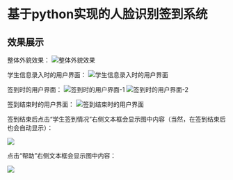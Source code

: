 # 基于python实现的人脸识别签到系统
## 效果展示
整体外貌效果：
![整体外貌效果](https://user-images.githubusercontent.com/57986069/155431634-363e0b90-4a51-4fb3-ae0f-a2adc7ed2e9a.png)

学生信息录入时的用户界面：
![学生信息录入时的用户界面](https://user-images.githubusercontent.com/57986069/155431698-e2c7bd39-6ac8-43b1-a893-5669b70ef2a3.png)

签到时的用户界面：
![签到时的用户界面-1](https://user-images.githubusercontent.com/57986069/155431713-ed44278e-bbda-4ab4-81eb-fbdfe6d9b699.png)
![签到时的用户界面-2](https://user-images.githubusercontent.com/57986069/155431723-0f18307f-9cae-409d-80d8-ebc94bfb1948.png)

签到结束时的用户界面：
![签到结束时的用户界面](https://user-images.githubusercontent.com/57986069/155431735-7376fa15-d155-48d0-bd9f-33e487491933.png)

签到结束后点击“学生签到情况”右侧文本框会显示图中内容（当然，在签到结束后也会自动显示）：
<div style="align: center">
<img src="https://user-images.githubusercontent.com/57986069/155431766-2b185b2d-d8b7-4fa9-b918-4be6e85f70d1.png"/>
</div>

点击“帮助”右侧文本框会显示图中内容：
<div style="align: center">
<img src="https://user-images.githubusercontent.com/57986069/155431800-197a3c7c-3c00-4f50-8c51-56b124775ba8.png"/>
</div>
